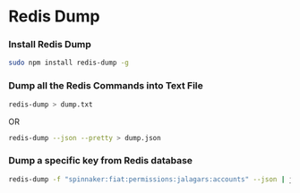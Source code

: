 # Redis Dump

### Install Redis Dump

```bash
sudo npm install redis-dump -g
```

### Dump all the Redis Commands into Text File

```bash
redis-dump > dump.txt
```

OR

```bash
redis-dump --json --pretty > dump.json
```

### Dump a specific key from Redis database

```bash
redis-dump -f "spinnaker:fiat:permissions:jalagars:accounts" --json | jq .
```
